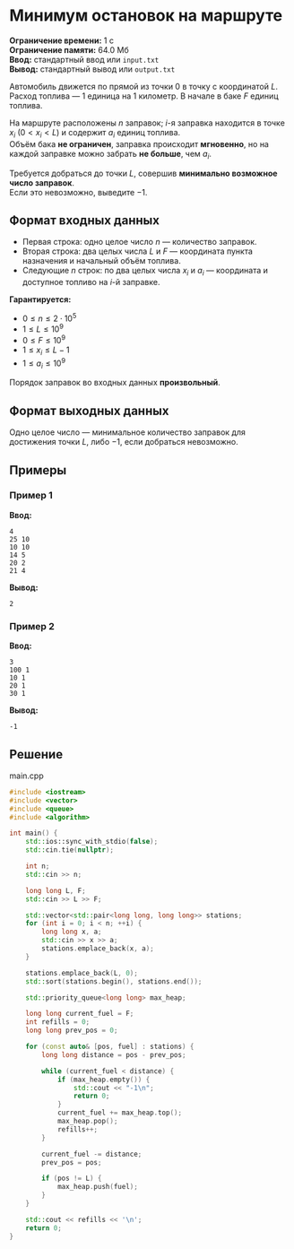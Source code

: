 # Минимум остановок на маршруте

**Ограничение времени:** 1 с  
**Ограничение памяти:** 64.0 Мб  
**Ввод:** стандартный ввод или `input.txt`  
**Вывод:** стандартный вывод или `output.txt`

Автомобиль движется по прямой из точки $0$ в точку с координатой $L$.  
Расход топлива — $1$ единица на $1$ километр. В начале в баке $F$ единиц топлива.

На маршруте расположены $n$ заправок; $i$-я заправка находится в точке $x_i$ ($0 < x_i < L$) и содержит $a_i$ единиц топлива.  
Объём бака **не ограничен**, заправка происходит **мгновенно**, но на каждой заправке можно забрать **не больше**, чем $a_i$.

Требуется добраться до точки $L$, совершив **минимально возможное число заправок**.  
Если это невозможно, выведите $-1$.

## Формат входных данных

- Первая строка: одно целое число $n$ — количество заправок.
- Вторая строка: два целых числа $L$ и $F$ — координата пункта назначения и начальный объём топлива.
- Следующие $n$ строк: по два целых числа $x_i$ и $a_i$ — координата и доступное топливо на $i$-й заправке.

**Гарантируется:**
- $0 \leq n \leq 2 \cdot 10^5$
- $1 \leq L \leq 10^9$
- $0 \leq F \leq 10^9$
- $1 \leq x_i \leq L - 1$
- $1 \leq a_i \leq 10^9$

Порядок заправок во входных данных **произвольный**.

## Формат выходных данных

Одно целое число — минимальное количество заправок для достижения точки $L$, либо $-1$, если добраться невозможно.

## Примеры

### Пример 1

**Ввод:**
```
4
25 10
10 10
14 5
20 2
21 4
```

**Вывод:**
```
2
```

### Пример 2

**Ввод:**
```
3
100 1
10 1
20 1
30 1
```

**Вывод:**
```
-1
```
## Решение

main.cpp
```cpp
#include <iostream>
#include <vector>
#include <queue>
#include <algorithm>

int main() {
    std::ios::sync_with_stdio(false);
    std::cin.tie(nullptr);

    int n;
    std::cin >> n;

    long long L, F;
    std::cin >> L >> F;

    std::vector<std::pair<long long, long long>> stations;
    for (int i = 0; i < n; ++i) {
        long long x, a;
        std::cin >> x >> a;
        stations.emplace_back(x, a);
    }

    stations.emplace_back(L, 0);
    std::sort(stations.begin(), stations.end());

    std::priority_queue<long long> max_heap;

    long long current_fuel = F;
    int refills = 0;
    long long prev_pos = 0;

    for (const auto& [pos, fuel] : stations) {
        long long distance = pos - prev_pos;

        while (current_fuel < distance) {
            if (max_heap.empty()) {
                std::cout << "-1\n";
                return 0;
            }
            current_fuel += max_heap.top();
            max_heap.pop();
            refills++;
        }

        current_fuel -= distance;
        prev_pos = pos;

        if (pos != L) {
            max_heap.push(fuel);
        }
    }

    std::cout << refills << '\n';
    return 0;
}
```
